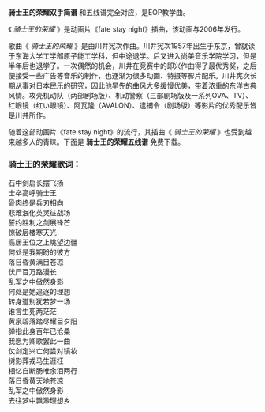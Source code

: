

**骑士王的荣耀双手简谱** 和五线谱完全对应，是EOP教学曲。

《 _骑士王的荣耀_ 》是动画片《fate stay night》插曲，该动画与2006年发行。

歌曲《 _骑士王的荣耀_
》是由川井宪次作曲。川井宪次1957年出生于东京，曾就读于东海大学工学部原子能工学科，但中途退学。后又进入尚美音乐学院学习，但是半年后也退学了。一次偶然的机会，川井在竞赛中的即兴作曲得了最优秀奖，之后便接受一些广告等音乐的制作，也逐渐为很多动画、特摄等影片配乐。川井宪次长期从事对日本民乐的研究，因此他早先的曲风大多缓慢优美，带着浓重的东洋古典风情。攻壳机动队（两部剧场版）、机动警察（三部剧场版及一系列OVA、TV）、红眼镜（红い眼镜）、阿瓦隆（AVALON）、逮捕令（剧场版）等影片的优秀配乐皆是川井所作。

随着这部动画片《fate stay night》的流行，其插曲《 _骑士王的荣耀_ 》也受到越来越多人的青睐。下面是 **骑士王的荣耀五线谱** 免费下载。

### 骑士王的荣耀歌词：

石中剑启长摆飞扬  
士卒高呼骑士王  
骨肉终是兵刃相向  
悲难泯化英灵征战场  
誓约胜利之剑展锋芒  
惊破层楼寒天光  
高居王位之上眺望边疆  
何处是我期盼的彼方  
落日昏黄满目苍凉  
伏尸百万路漫长  
乱军之中傲然身影  
何处是她追逐的理想  
转身道别犹若梦一场  
谁言生死两茫茫  
黄泉碧落踏尽耀目夕阳  
弹指此身百年已沧桑  
我愿为卿歌罢此一曲  
仗剑定兴亡何尝对镜妆  
树影葬戎马生涯枉  
相忆自断肠唯余泪两行  
落日昏黄天地苍凉  
乱军之中傲然身影  
去往梦中飘渺理想乡

